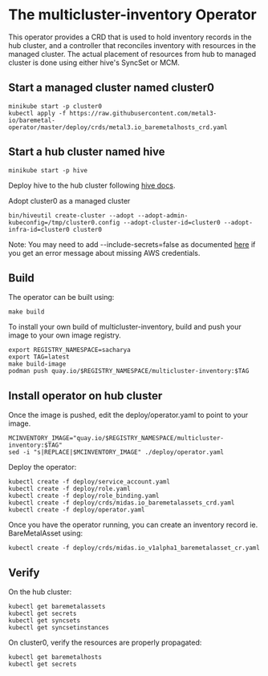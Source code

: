 # The multicluster-inventory Operator

This operator provides a CRD that is used to hold inventory records in the hub cluster, and a controller that reconciles inventory with resources in the managed cluster. The actual placement of resources from hub to managed cluster is done using either hive's SyncSet or MCM.

## Start a managed cluster named cluster0
```
minikube start -p cluster0
kubectl apply -f https://raw.githubusercontent.com/metal3-io/baremetal-operator/master/deploy/crds/metal3.io_baremetalhosts_crd.yaml
```

## Start a hub cluster named hive
```
minikube start -p hive
```

Deploy hive to the hub cluster following [hive docs](https://github.com/openshift/hive/blob/v1/docs/developing.md).

Adopt cluster0 as a managed cluster
```
bin/hiveutil create-cluster --adopt --adopt-admin-kubeconfig=/tmp/cluster0.config --adopt-cluster-id=cluster0 --adopt-infra-id=cluster0 cluster0
```
Note: You may need to add --include-secrets=false as documented [here](https://github.com/openshift/hive/issues/774) if you get an error message about missing AWS credentials.

## Build

The operator can be built using:

```
make build
```

To install your own build of multicluster-inventory, build and push your image to your own image registry.
```
export REGISTRY_NAMESPACE=sacharya
export TAG=latest
make build-image
podman push quay.io/$REGISTRY_NAMESPACE/multicluster-inventory:$TAG
```

## Install operator on hub cluster
Once the image is pushed, edit the deploy/operator.yaml to point to your image.
```
MCINVENTORY_IMAGE="quay.io/$REGISTRY_NAMESPACE/multicluster-inventory:$TAG"
sed -i "s|REPLACE|$MCINVENTORY_IMAGE" ./deploy/operator.yaml
```

Deploy the operator:
```
kubectl create -f deploy/service_account.yaml
kubectl create -f deploy/role.yaml
kubectl create -f deploy/role_binding.yaml
kubectl create -f deploy/crds/midas.io_baremetalassets_crd.yaml
kubectl create -f deploy/operator.yaml
```

Once you have the operator running, you can create an inventory record ie. BareMetalAsset using:
```
kubectl create -f deploy/crds/midas.io_v1alpha1_baremetalasset_cr.yaml
```

## Verify
On the hub cluster:
```
kubectl get baremetalassets
kubectl get secrets
kubectl get syncsets
kubectl get syncsetinstances
```

On cluster0, verify the resources are properly propagated:
```
kubectl get baremetalhosts
kubectl get secrets
```
